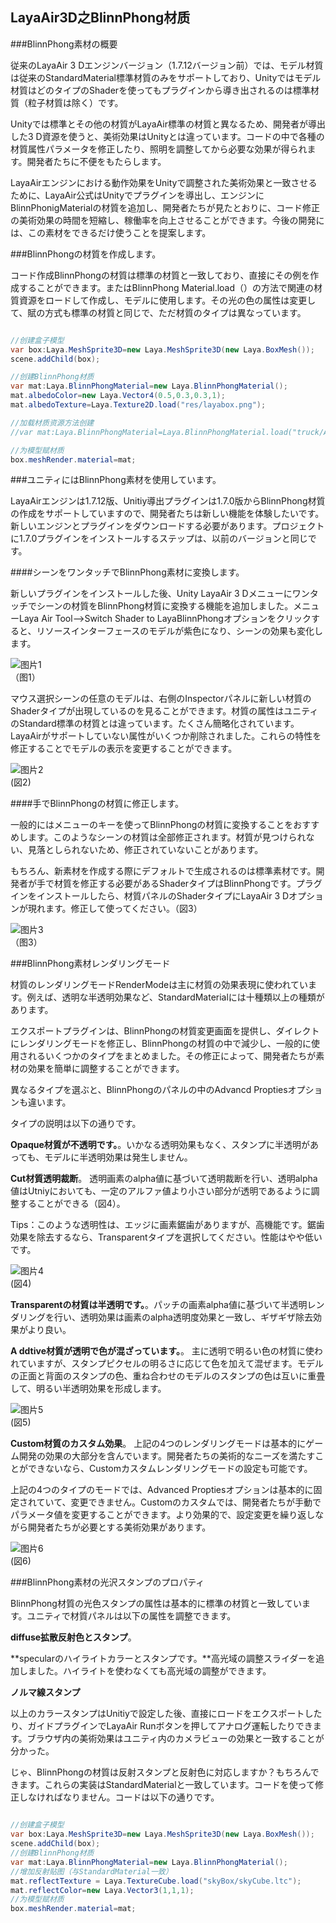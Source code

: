 ## LayaAir3D之BlinnPhong材质

###BlinnPhong素材の概要

従来のLayaAir 3 Dエンジンバージョン（1.7.12バージョン前）では、モデル材質は従来のStandardMaterial標準材質のみをサポートしており、Unityではモデル材質はどのタイプのShaderを使ってもプラグインから導き出されるのは標準材質（粒子材質は除く）です。

Unityでは標準とその他の材質がLayaAir標準の材質と異なるため、開発者が導出した3 D資源を使うと、美術効果はUnityとは違っています。コードの中で各種の材質属性パラメータを修正したり、照明を調整してから必要な効果が得られます。開発者たちに不便をもたらします。

LayaAirエンジンにおける動作効果をUnityで調整された美術効果と一致させるために、LayaAir公式はUnityでプラグインを導出し、エンジンにBlinnPhonigMaterialの材質を追加し、開発者たちが見たとおりに、コード修正の美術効果の時間を短縮し、稼働率を向上させることができます。今後の開発には、この素材をできるだけ使うことを提案します。



###BlinnPhongの材質を作成します。

コード作成BlinnPhongの材質は標準の材質と一致しており、直接にその例を作成することができます。またはBlinnPhong Material.load（）の方法で関連の材質資源をロードして作成し、モデルに使用します。その光の色の属性は変更して、賦の方式も標準の材質と同じで、ただ材質のタイプは異なっています。


```java

//创建盒子模型
var box:Laya.MeshSprite3D=new Laya.MeshSprite3D(new Laya.BoxMesh());
scene.addChild(box);

//创建BlinnPhong材质
var mat:Laya.BlinnPhongMaterial=new Laya.BlinnPhongMaterial();
mat.albedoColor=new Laya.Vector4(0.5,0.3,0.3,1);
mat.albedoTexture=Laya.Texture2D.load("res/layabox.png");

//加载材质资源方法创建
//var mat:Laya.BlinnPhongMaterial=Laya.BlinnPhongMaterial.load("truck/Assets/Materials/t0200.lmat");

//为模型赋材质
box.meshRender.material=mat;
```




###ユニティにはBlinnPhong素材を使用しています。

LayaAirエンジンは1.7.12版、Unitiy導出プラグインは1.7.0版からBlinnPhong材質の作成をサポートしていますので、開発者たちは新しい機能を体験したいです。新しいエンジンとプラグインをダウンロードする必要があります。プロジェクトに1.7.0プラグインをインストールするステップは、以前のバージョンと同じです。

####シーンをワンタッチでBlinnPhong素材に変換します。

新しいプラグインをインストールした後、Unity LayaAir 3 Dメニューにワンタッチでシーンの材質をBlinnPhong材質に変換する機能を追加しました。メニューLaya Air Tool-->Switch Shader to LayaBlinnPhongオプションをクリックすると、リソースインターフェースのモデルが紫色になり、シーンの効果も変化します。

![图片1](img/1.png)<br>（图1）


マウス選択シーンの任意のモデルは、右側のInspectorパネルに新しい材質のShaderタイプが出現しているのを見ることができます。材質の属性はユニティのStandard標準の材質とは違っています。たくさん簡略化されています。LayaAirがサポートしていない属性がいくつか削除されました。これらの特性を修正することでモデルの表示を変更することができます。

![图片2](img/2.png)<br/>(図2)



####手でBlinnPhongの材質に修正します。

一般的にはメニューのキーを使ってBlinnPhongの材質に変換することをおすすめします。このようなシーンの材質は全部修正されます。材質が見つけられない、見落としられないため、修正されていないことがあります。

もちろん、新素材を作成する際にデフォルトで生成されるのは標準素材です。開発者が手で材質を修正する必要があるShaderタイプはBlinnPhongです。プラグインをインストールしたら、材質パネルのShaderタイプにLayaAir 3 Dオプションが現れます。修正して使ってください。（図3）

![图片3](img/3.gif)<br>（图3）











###BlinnPhong素材レンダリングモード

材質のレンダリングモードRenderModeは主に材質の効果表現に使われています。例えば、透明な半透明効果など、StandardMaterialには十種類以上の種類があります。

エクスポートプラグインは、BlinnPhongの材質変更画面を提供し、ダイレクトにレンダリングモードを修正し、BlinnPhongの材質の中で減少し、一般的に使用されるいくつかのタイプをまとめました。その修正によって、開発者たちが素材の効果を簡単に調整することができます。

異なるタイプを選ぶと、BlinnPhongのパネルの中のAdvancd Proptiesオプションも違います。

タイプの説明は以下の通りです。

**Opaque材質が不透明です。**。いかなる透明効果もなく、スタンプに半透明があっても、モデルに半透明効果は発生しません。

**Cut材質透明裁断**。 透明画素のalpha値に基づいて透明裁断を行い、透明alpha値はUtniyにおいても、一定のアルファ値より小さい部分が透明であるように調整することができる（図4）。

Tips：このような透明性は、エッジに画素鋸歯がありますが、高機能です。鋸歯効果を除去するなら、Transparentタイプを選択してください。性能はやや低いです。

![图片4](img/4.png)<br/>(図4)

**Transparentの材質は半透明です。**。パッチの画素alpha値に基づいて半透明レンダリングを行い、透明効果は画素のalpha透明度効果と一致し、ギザギザ除去効果がより良い。

**A ddtive材質が透明で色が混ざっています。**。 主に透明で明るい色の材質に使われていますが、スタンプピクセルの明るさに応じて色を加えて混ぜます。モデルの正面と背面のスタンプの色、重ね合わせのモデルのスタンプの色は互いに重畳して、明るい半透明効果を形成します。

![图片5](img/5.png)<br/>(図5)



**Custom材質のカスタム効果**。 上記の4つのレンダリングモードは基本的にゲーム開発の効果の大部分を含んでいます。開発者たちの美術的なニーズを満たすことができないなら、Customカスタムレンダリングモードの設定も可能です。

上記の4つのタイプのモードでは、Advanced Proptiesオプションは基本的に固定されていて、変更できません。Customのカスタムでは、開発者たちが手動でパラメータ値を変更することができます。より効果的で、設定変更を繰り返しながら開発者たちが必要とする美術効果があります。

![图片6](img/6.png)<br/>(図6)



###BlinnPhong素材の光沢スタンプのプロパティ

BlinnPhong材質の光色スタンプの属性は基本的に標準の材質と一致しています。ユニティで材質パネルは以下の属性を調整できます。

**diffuse拡散反射色とスタンプ**。

**specularのハイライトカラーとスタンプです。**高光域の調整スライダーを追加しました。ハイライトを使わなくても高光域の調整ができます。

**ノルマ線スタンプ**

以上のカラースタンプはUnitiyで設定した後、直接にロードをエクスポートしたり、ガイドプラグインでLayaAir Runボタンを押してアナログ運転したりできます。ブラウザ内の美術効果はユニティ内のカメラビューの効果と一致することが分かった。

じゃ、BlinnPhongの材質は反射スタンプと反射色に対応しますか？もちろんできます。これらの実装はStandardMaterialと一致しています。コードを使って修正しなければなりません。コードは以下の通りです。


```java

//创建盒子模型
var box:Laya.MeshSprite3D=new Laya.MeshSprite3D(new Laya.BoxMesh());
scene.addChild(box);
//创建BlinnPhong材质
var mat:Laya.BlinnPhongMaterial=new Laya.BlinnPhongMaterial();
//增加反射贴图（与StandardMaterial一致）
mat.reflectTexture = Laya.TextureCube.load("skyBox/skyCube.ltc");
mat.reflectColor=new Laya.Vector3(1,1,1);
//为模型赋材质
box.meshRender.material=mat;
```

